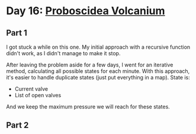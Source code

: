 # Day 16: [Proboscidea Volcanium](https://adventofcode.com/2022/day/16)

## Part 1

I got stuck a while on this one. My initial approach with a recursive function didn't work, as I didn't manage to make it stop.

After leaving the problem aside for a few days, I went for an iterative method, calculating all possible states for each minute. With this approach, it's easier to handle duplicate states (just put everything in a map). State is:

- Current valve
- List of open valves

And we keep the maximum pressure we will reach for these states.

## Part 2

